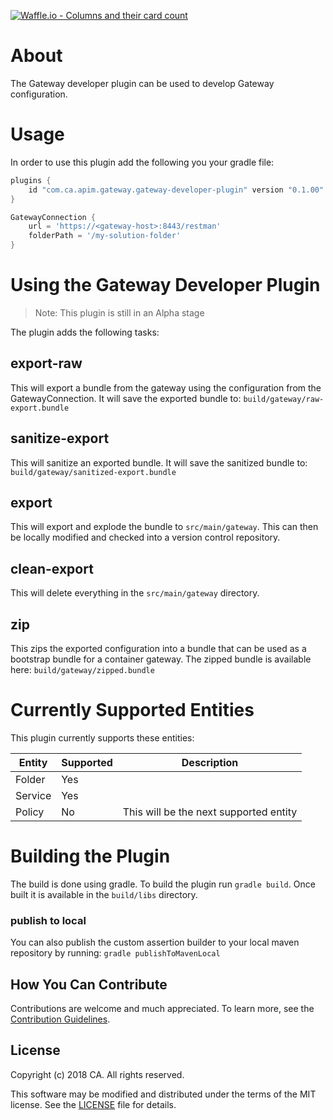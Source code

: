 [![Waffle.io - Columns and their card count](https://badge.waffle.io/ca-api-gateway/gateway-developer-plugin.svg?columns=all)](https://waffle.io/ca-api-gateway/gateway-developer-plugin)

# About
The Gateway developer plugin can be used to develop Gateway configuration.

# Usage
In order to use this plugin add the following you your gradle file:

```groovy
plugins {
    id "com.ca.apim.gateway.gateway-developer-plugin" version "0.1.00"
}

GatewayConnection {
    url = 'https://<gateway-host>:8443/restman'
    folderPath = '/my-solution-folder'
}
```

# Using the Gateway Developer Plugin
> Note: This plugin is still in an Alpha stage

The plugin adds the following tasks:

## export-raw
This will export a bundle from the gateway using the configuration from the GatewayConnection. It will save the exported bundle to: `build/gateway/raw-export.bundle`

## sanitize-export
This will sanitize an exported bundle. It will save the sanitized bundle to: `build/gateway/sanitized-export.bundle`

## export
This will export and explode the bundle to `src/main/gateway`. This can then be locally modified and checked into a version control repository.

## clean-export
This will delete everything in the `src/main/gateway` directory.

## zip
This zips the exported configuration into a bundle that can be used as a bootstrap bundle for a container gateway. The zipped bundle is available here: `build/gateway/zipped.bundle`

# Currently Supported Entities
This plugin currently supports these entities:

Entity | Supported | Description
--- | --- | ---
Folder | Yes | 
Service | Yes | 
Policy | No | This will be the next supported entity

# Building the Plugin
The build is done using gradle. To build the plugin run ```gradle build```. Once built it is available in the `build/libs` directory. 

### publish to local
You can also publish the custom assertion builder to your local maven repository by running:
```gradle publishToMavenLocal```

## How You Can Contribute
Contributions are welcome and much appreciated. To learn more, see the [Contribution Guidelines][contributing].

## License

Copyright (c) 2018 CA. All rights reserved.

This software may be modified and distributed under the terms
of the MIT license. See the [LICENSE][license-link] file for details.


 [license-link]: /LICENSE
 [contributing]: /CONTRIBUTING.md
